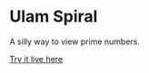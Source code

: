 Ulam Spiral
===========

A silly way to view prime numbers.

[Try it live here](http://lucasdnd.github.io/ulam-spiral)